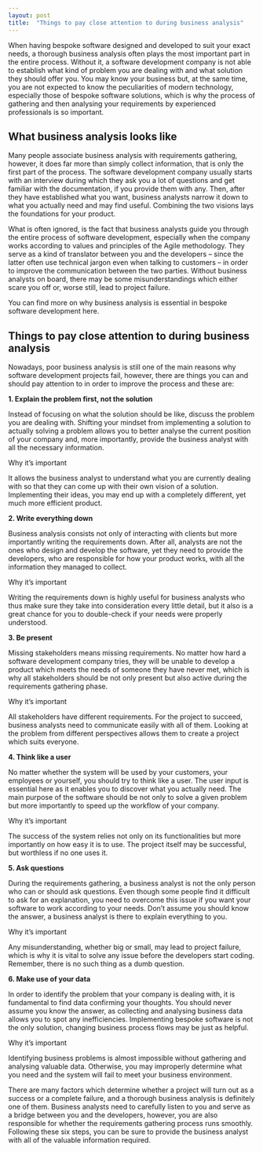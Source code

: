 ```yaml
---
layout: post
title:  "Things to pay close attention to during business analysis"
---
```


When having bespoke software designed and developed to suit your exact needs, a thorough business analysis often plays the most important part in the entire process. Without it, a software development company is not able to establish what kind of problem you are dealing with and what solution they should offer you. You may know your business but, at the same time, you are not expected to know the peculiarities of modern technology, especially those of bespoke software solutions, which is why the process of gathering and then analysing your requirements by experienced professionals is so important.

## What business analysis looks like
Many people associate business analysis with requirements gathering, however, it does far more than simply collect information, that is only the first part of the process. The software development company usually starts with an interview during which they ask you a lot of questions and get familiar with the documentation, if you provide them with any. Then, after they have established what you want, business analysts narrow it down to what you actually need and may find useful. Combining the two visions lays the foundations for your product.

What is often ignored, is the fact that business analysts guide you through the entire process of software development, especially when the company works according to values and principles of the Agile methodology. They serve as a kind of translator between you and the developers – since the latter often use technical jargon even when talking to customers – in order to improve the communication between the two parties. Without business analysts on board, there may be some misunderstandings which either scare you off or, worse still, lead to project failure.

You can find more on why business analysis is essential in bespoke software development here.

## Things to pay close attention to during business analysis     
Nowadays, poor business analysis is still one of the main reasons why software development projects fail, however, there are things you can and should pay attention to in order to improve the process and these are:
 

**1. Explain the problem first, not the solution**

Instead of focusing on what the solution should be like, discuss the problem you are dealing with. Shifting your mindset from implementing a solution to actually solving a problem allows you to better analyse the current position of your company and, more importantly, provide the business analyst with all the necessary information.

Why it’s important

It allows the business analyst to understand what you are currently dealing with so that they can come up with their own vision of a solution. Implementing their ideas, you may end up with a completely different, yet much more efficient product.


**2. Write everything down**

Business analysis consists not only of interacting with clients but more importantly writing the requirements down. After all, analysts are not the ones who design and develop the software, yet they need to provide the developers, who are responsible for how your product works, with all the information they managed to collect.

Why it’s important

Writing the requirements down is highly useful for business analysts who thus make sure they take into consideration every little detail, but it also is a great chance for you to double-check if your needs were properly understood.


**3. Be present**

Missing stakeholders means missing requirements. No matter how hard a software development company tries, they will be unable to develop a product which meets the needs of someone they have never met, which is why all stakeholders should be not only present but also active during the requirements gathering phase.

Why it’s important

All stakeholders have different requirements. For the project to succeed, business analysts need to communicate easily with all of them. Looking at the problem from different perspectives allows them to create a project which suits everyone.


**4. Think like a user**

No matter whether the system will be used by your customers, your employees or yourself, you should try to think like a user. The user input is essential here as it enables you to discover what you actually need. The main purpose of the software should be not only to solve a given problem but more importantly to speed up the workflow of your company.

Why it’s important

The success of the system relies not only on its functionalities but more importantly on how easy it is to use. The project itself may be successful, but worthless if no one uses it.

**5. Ask questions**

During the requirements gathering, a business analyst is not the only person who can or should ask questions. Even though some people find it difficult to ask for an explanation, you need to overcome this issue if you want your software to work according to your needs. Don’t assume you should know the answer, a business analyst is there to explain everything to you.

Why it’s important

Any misunderstanding, whether big or small, may lead to project failure, which is why it is vital to solve any issue before the developers start coding. Remember, there is no such thing as a dumb question.

**6. Make use of your data**

In order to identify the problem that your company is dealing with, it is fundamental to find data confirming your thoughts. You should never assume you know the answer, as collecting and analysing business data allows you to spot any inefficiencies. Implementing bespoke software is not the only solution, changing business process flows may be just as helpful.

Why it’s important

Identifying business problems is almost impossible without gathering and analysing valuable data. Otherwise, you may improperly determine what you need and the system will fail to meet your business environment.

There are many factors which determine whether a project will turn out as a success or a complete failure, and a thorough business analysis is definitely one of them. Business analysts need to carefully listen to you and serve as a bridge between you and the developers, however, you are also responsible for whether the requirements gathering process runs smoothly. Following these six steps, you can be sure to provide the business analyst with all of the valuable information required.  
